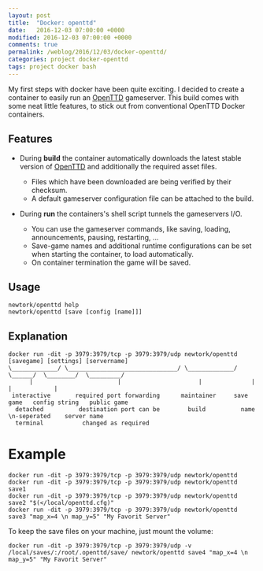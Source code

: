 ```yaml
---
layout: post
title:  "Docker: openttd"
date:   2016-12-03 07:00:00 +0000
modified: 2016-12-03 07:00:00 +0000 
comments: true
permalink: /weblog/2016/12/03/docker-openttd/
categories: project docker-openttd
tags: project docker bash
---
```


My first steps with docker have been quite exciting. I decided to create a container to easily run an [OpenTTD][dockerottd] gameserver. This build comes with some neat little features, to stick out from conventional OpenTTD Docker containers.

<!--more-->

## Features

 - During **build** the container automatically downloads the latest stable version of [OpenTTD][openttd] and additionally the required asset files.
   - Files which have been downloaded are being verified by their checksum.
   - A default gameserver configuration file can be attached to the build.
   
 - During **run** the containers's shell script tunnels the gameservers I/O.
   - You can use the gameserver commands, like saving, loading, announcements, pausing, restarting, ...
   - Save-game names and additional runtime configurations can be set when starting the container, to load automatically.
   - On container termination the game will be saved.

   
## Usage
```
newtork/openttd help
newtork/openttd [save [config [name]]]
```



## Explanation

```
docker run -dit -p 3979:3979/tcp -p 3979:3979/udp newtork/openttd [savegame] [settings] [servername]
\_____________/ \_______________________________/ \_____________/  \______/  \________/  \_________/
      |                        |                      |              |           |            |
 interactive       required port forwarding      maintainer     save game   config string   public game
  detached          destination port can be        build          name      \n-seperated    server name
  terminal           changed as required                           
```

# Example
```
docker run -dit -p 3979:3979/tcp -p 3979:3979/udp newtork/openttd
docker run -dit -p 3979:3979/tcp -p 3979:3979/udp newtork/openttd save1
docker run -dit -p 3979:3979/tcp -p 3979:3979/udp newtork/openttd save2 "$(</local/openttd.cfg)"
docker run -dit -p 3979:3979/tcp -p 3979:3979/udp newtork/openttd save3 "map_x=4 \n map_y=5" "My Favorit Server"
```

To keep the save files on your machine, just mount the volume:

```
docker run -dit -p 3979:3979/tcp -p 3979:3979/udp -v /local/saves/:/root/.openttd/save/ newtork/openttd save4 "map_x=4 \n map_y=5" "My Favorit Server"
```

	


[dockerottd]: https://github.com/newtork/docker-openttd
[openttd]: http://www.openttd.org/en/